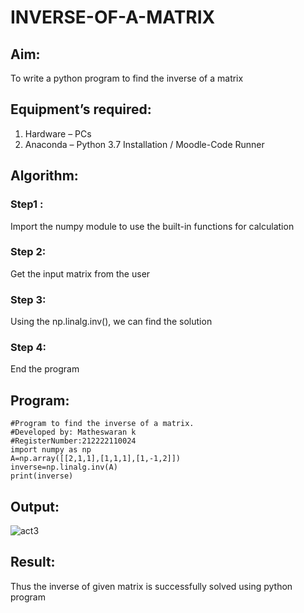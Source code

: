 # INVERSE-OF-A-MATRIX
## Aim:
To write a python program to find the inverse of a matrix
## Equipment’s required:
1. 	Hardware – PCs
2. 	Anaconda – Python 3.7 Installation / Moodle-Code Runner
## Algorithm:
### Step1 : 
Import the numpy module to use the built-in functions for calculation
### Step 2: 
Get the input matrix from the user
### Step 3:
Using the np.linalg.inv(), we can find the solution
### Step 4: 
End the program
## Program:
```
#Program to find the inverse of a matrix.
#Developed by: Matheswaran k
#RegisterNumber:212222110024
import numpy as np
A=np.array([[2,1,1],[1,1,1],[1,-1,2]])
inverse=np.linalg.inv(A)
print(inverse)
```
## Output:
![act3](https://user-images.githubusercontent.com/119477782/226555250-79516da6-d91e-47bb-b648-4d24912f2d8d.png)

## Result:
Thus the inverse of given matrix is successfully solved using python program


